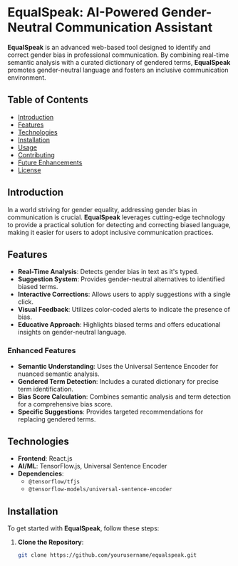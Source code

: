# EqualSpeak: AI-Powered Gender-Neutral Communication Assistant

**EqualSpeak** is an advanced web-based tool designed to identify and correct gender bias in professional communication. By combining real-time semantic analysis with a curated dictionary of gendered terms, **EqualSpeak** promotes gender-neutral language and fosters an inclusive communication environment.

## Table of Contents

- [Introduction](#introduction)
- [Features](#features)
- [Technologies](#technologies)
- [Installation](#installation)
- [Usage](#usage)
- [Contributing](#contributing)
- [Future Enhancements](#future-enhancements)
- [License](#license)

## Introduction

In a world striving for gender equality, addressing gender bias in communication is crucial. **EqualSpeak** leverages cutting-edge technology to provide a practical solution for detecting and correcting biased language, making it easier for users to adopt inclusive communication practices.

## Features

- **Real-Time Analysis**: Detects gender bias in text as it's typed.
- **Suggestion System**: Provides gender-neutral alternatives to identified biased terms.
- **Interactive Corrections**: Allows users to apply suggestions with a single click.
- **Visual Feedback**: Utilizes color-coded alerts to indicate the presence of bias.
- **Educative Approach**: Highlights biased terms and offers educational insights on gender-neutral language.

### Enhanced Features

- **Semantic Understanding**: Uses the Universal Sentence Encoder for nuanced semantic analysis.
- **Gendered Term Detection**: Includes a curated dictionary for precise term identification.
- **Bias Score Calculation**: Combines semantic analysis and term detection for a comprehensive bias score.
- **Specific Suggestions**: Provides targeted recommendations for replacing gendered terms.

## Technologies

- **Frontend**: React.js
- **AI/ML**: TensorFlow.js, Universal Sentence Encoder
- **Dependencies**:
  - `@tensorflow/tfjs`
  - `@tensorflow-models/universal-sentence-encoder`

## Installation

To get started with **EqualSpeak**, follow these steps:

1. **Clone the Repository**:
   ```bash
   git clone https://github.com/yourusername/equalspeak.git
